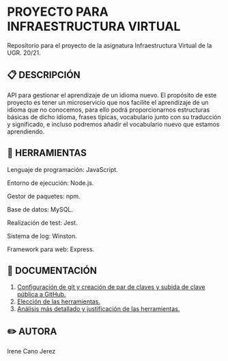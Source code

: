# PROYECTO PARA INFRAESTRUCTURA VIRTUAL
Repositorio para el proyecto de la asignatura Infraestructura Virtual de la UGR. 20/21.

## :clipboard: DESCRIPCIÓN
API para gestionar el aprendizaje de un idioma nuevo. El propósito de este proyecto es tener un microservicio que nos facilite el aprendizaje de un idioma que no conocemos, para ello podrá proporcionarnos estructuras básicas de dicho idioma, frases típicas, vocabulario junto con su traducción y significado, e incluso podremos añadir el vocabulario nuevo que estamos aprendiendo.

## :wrench: HERRAMIENTAS
Lenguaje de programación: JavaScript.

Entorno de ejecución: Node.js.

Gestor de paquetes: npm.

Base de datos: MySQL.

Realización de test: Jest.

Sistema de log: Winston.

Framework para web: Express.


## :closed_book: DOCUMENTACIÓN
1.  [Configuración de git y creación de par de claves y subida de clave pública a GitHub.](https://github.com/irenecj/ProyectoIdiomasIV/blob/master/docs/config.md)
2. [Elección de las herramientas.](https://github.com/irenecj/ProyectoIdiomasIV/blob/master/docs/herramientas.md)
3. [Análisis más detallado y justificación de las herramientas.](https://github.com/irenecj/ProyectoIdiomasIV/blob/master/docs/servicios.md)

## :pencil2: AUTORA
Irene Cano Jerez
